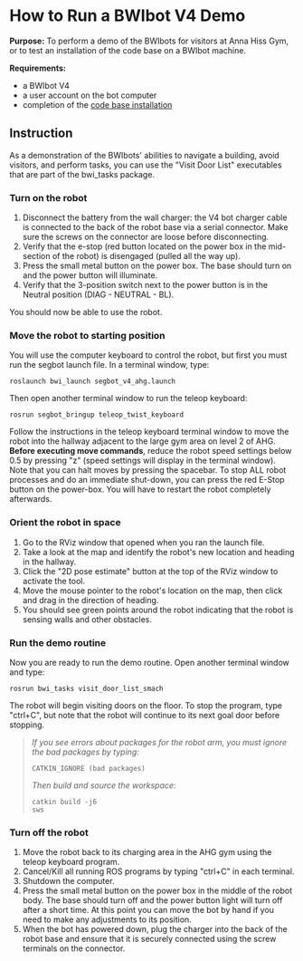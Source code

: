# How to Run a BWIbot V4 Demo

**Purpose:**
To perform a demo of the BWIbots for visitors at Anna Hiss Gym, or to test an installation of the code base on a BWIbot machine.

**Requirements:**
- a BWIbot V4
- a user account on the bot computer
- completion of the [code base installation](https://github.com/utexas-bwi/bwi/README.md)

## Instruction

As a demonstration of the BWIbots' abilities to navigate a building, avoid visitors, and perform tasks, you can use the "Visit Door List" executables that are part of the bwi_tasks package.

### Turn on the robot
1. Disconnect the battery from the wall charger: the V4 bot charger cable is connected to the back of the robot base via a serial connector.  Make sure the screws on the connector are loose before disconnecting.
2. Verify that the e-stop (red button located on the power box in the mid-section of the robot) is disengaged (pulled all the way up).
3. Press the small metal button on the power box. The base should turn on and the power button will illuminate.
4. Verify that the 3-position switch next to the power button is in the Neutral position (DIAG - NEUTRAL - BL).

You should now be able to use the robot.

### Move the robot to starting position

You will use the computer keyboard to control the robot, but first you must run the segbot launch file.  In a terminal window, type:
```
roslaunch bwi_launch segbot_v4_ahg.launch
```
Then open another terminal window to run the teleop keyboard:
```
rosrun segbot_bringup teleop_twist_keyboard
```
Follow the instructions in the teleop keyboard terminal window to move the robot into the hallway adjacent to the large gym area on level 2 of AHG.  **Before executing move commands**, reduce the robot speed settings below 0.5 by pressing "z" (speed settings will display in the terminal window).
Note that you can halt moves by pressing the spacebar.  To stop ALL robot processes and do an immediate shut-down, you can press the red E-Stop button on the power-box.  You will have to restart the robot completely afterwards.

### Orient the robot in space

1. Go to the RViz window that opened when you ran the launch file.
2. Take a look at the map and identify the robot's new location and heading in the hallway.
3.  Click the "2D pose estimate" button at the top of the RViz window to activate the tool.
4.  Move the mouse pointer to the robot's location on the map, then click and drag in the direction of heading.
5.  You should see green points around the robot indicating that the robot is sensing walls and other obstacles.

### Run the demo routine

Now you are ready to run the demo routine.  Open another terminal window and type:
```
rosrun bwi_tasks visit_door_list_smach
```
The robot will begin visiting doors on the floor.  To stop the program, type "ctrl+C", but note that the robot will continue to its next goal door before stopping.

>*If you see errors about packages for the robot arm, you must ignore the bad packages by typing:*
>```
>CATKIN_IGNORE (bad packages)
>```
>*Then build and source the workspace:*
>```
>catkin build -j6
>sws
>```

### Turn off the robot

1.  Move the robot back to its charging area in the AHG gym using the teleop keyboard program.
2.  Cancel/Kill all running ROS programs by typing "ctrl+C" in each terminal.
3.  Shutdown the computer.
4.  Press the small metal button on the power box in the middle of the robot body. The base should turn off and the power button light will turn off after a short time.  At this point you can move the bot by hand if you need to make any adjustments to its position.
5.  When the bot has powered down, plug the charger into the back of the robot base and ensure that it is securely connected using the screw terminals on the connector.
